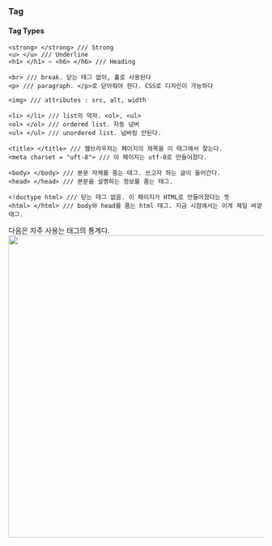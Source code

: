 ### Tag
#### Tag Types

    <strong> </strong> /// Strong
    <u> </u> /// Underline
    <h1> </h1> ~ <h6> </h6> /// Heading

    <br> /// break. 닫는 태그 없이, 홀로 사용된다
    <p> /// paragraph. </p>로 닫아줘야 한다. CSS로 디자인이 가능하다

    <img> /// attributes : src, alt, width

    <li> </li> /// list의 약자. <ol>, <ul>
    <ol> </ol> /// ordered list. 자동 넘버
    <ul> </ul> /// unordered list. 넘버링 안된다.

    <title> </title> /// 웹브라우저는 페이지의 제목을 이 태그에서 찾는다.
    <meta charset = "uft-8"> /// 이 페이지는 utf-8로 만들어졌다.

    <body> </body> /// 본문 자체를 품는 태그. 쓰고자 하는 글이 들어간다.
    <head> </head> /// 본문을 설명하는 정보를 품는 태그.

    <!doctype html> /// 닫는 태그 없음. 이 페이지가 HTML로 만들어졌다는 뜻
    <html> </html> /// body와 head를 품는 html 태그. 지금 시점에서는 이게 제일 바깥 태그.


다음은 자주 사용는 태그의 통계다.
<img width="598" src="https://user-images.githubusercontent.com/68281918/190537367-743c333e-568c-4104-a00f-92d0cd4aff95.png">
